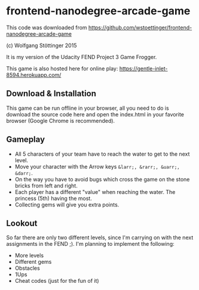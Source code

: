 frontend-nanodegree-arcade-game
===============================

This code was downloaded from https://github.com/wstoettinger/frontend-nanodegree-arcade-game
  
(c) Wolfgang Stöttinger 2015

It is my version of the Udacity FEND Project 3 Game Frogger.

This game is also hosted here for online play: https://gentle-inlet-8594.herokuapp.com/

## Download & Installation

This game can be run offline in your browser, all you need to do is download the source code here and open the index.html in your favorite browser (Google Chrome is recommended).

## Gameplay

- All 5 characters of your team have to reach the water to get to the next level.
- Move your character with the Arrow keys `&larr;, &rarr;, &uarr;, &darr;`.
- On the way you have to avoid bugs which cross the game on the stone bricks from left and right.
- Each player has a different "value" when reaching the water. The princess (5th) having the most.
- Collecting gems will give you extra points.

## Lookout

So far there are only two different levels, since I'm carrying on with the next assignments in the FEND ;). I'm planning to implement the following:
 
- More levels
- Different gems
- Obstacles
- 1Ups
- Cheat codes (just for the fun of it) 

